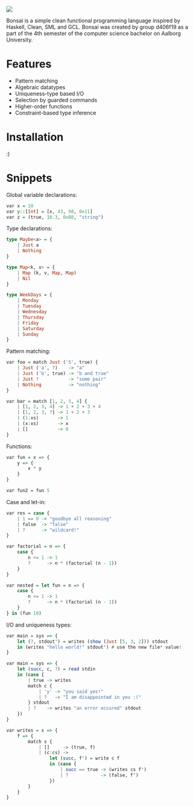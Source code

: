  ![](https://i.imgur.com/CmcWYtf.png)

Bonsai is a simple clean functional programming language inspired by Haskell, Clean, SML and GCL. Bonsai was created by group d406f19 as a part of the 4th semester of the computer science bachelor on Aalborg University.
# Features
   - Pattern matching
   - Algebraic datatypes
   - Uniqueness-type based I/O
   - Selection by guarded commands
   - Higher-order functions
   - Constraint-based type inference
# Installation
:)
# Snippets
Global variable declarations:
```Haskell
var x = 10
var y::[Int] = [x, 43, 98, 0x11]
var z = (true, 10.3, 0xB8, "string")
```
Type declarations:
```Haskell
type Maybe<a> = {
    | Just a
    | Nothing
}

type Map<k, v> = {
    | Map (k, v, Map, Map)
    | Nil
}

type WeekDays = {
    | Monday
    | Tuesday
    | Wednesday
    | Thursday
    | Friday
    | Saturday
    | Sunday
}
```
Pattern matching:
```Haskell
var foo = match Just ('5', true) {
    | Just ('a', ?)    -> "a"
    | Just ('b', true) -> "b and true"
    | Just ?           -> "some pair"
    | Nothing          -> "nothing"
}

var bar = match [1, 2, 3, 4] {
    | [1, 2, 3, 4] -> 1 + 2 + 3 + 4
    | [1, 2, 3, ?] -> 1 + 2 + 3
    | (1:xs)       -> 1
    | (x:xs)       -> x
    | []           -> 0
}
```
Functions:
```Haskell
var fun = x => {
    y => {
        x * y
    }
}

var fun2 = fun 5
```
Case and let-in:
```Haskell
var res = case {
    | 1 == 0 -> "goodbye all reasoning"
    | false  -> "false"
    | ?      -> "wildcard!"
}

var factorial = n => {
    case {
        n <= 1 -> 1
        ?      -> n * (factorial (n - 1))
    }
}

var nested = let fun = n => {
    case {
        n <= 1 -> 1
        ?      -> n * (factorial (n - 1))
    }
} in (fun 10)
```
I/O and uniqueness types:
```Haskell
var main = sys => {
    let (?, stdout') = writes (show (Just [5, 3, 2])) stdout
    in (writes "hello world!" stdout') # use the new file* value!
}

var main = sys => {
    let (succ, c, ?) = read stdin
    in (case {
        | true -> writes
        match c {
            | 'y' -> "you said yes!"
            | ?   -> "I am disappointed in you :("
        } stdout
        | ?    -> writes "an error occured" stdout
    })
}

var writes = s => {
    f => {
        match s {
            | []     -> (true, f)
            | (c:cs) -> 
                let (succ, f') = write c f 
                in (case {
                    | succ == true -> (writes cs f')
                    | ?            -> (false, f') 
                })
        }
    }
}
```
